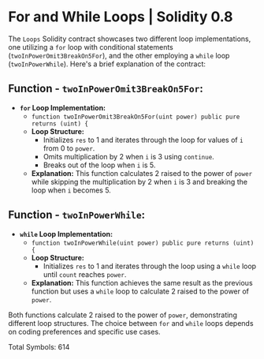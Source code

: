 # For and While Loops | Solidity 0.8 

The `Loops` Solidity contract showcases two different loop implementations, one utilizing a `for` loop with conditional statements (`twoInPowerOmit3BreakOn5For`), and the other employing a `while` loop (`twoInPowerWhile`). Here's a brief explanation of the contract:

## Function - `twoInPowerOmit3BreakOn5For`:

- **`for` Loop Implementation:**
  - `function twoInPowerOmit3BreakOn5For(uint power) public pure returns (uint) {`
  - **Loop Structure:**
    - Initializes `res` to 1 and iterates through the loop for values of `i` from 0 to `power`.
    - Omits multiplication by 2 when `i` is 3 using `continue`.
    - Breaks out of the loop when `i` is 5.
  - **Explanation:** This function calculates 2 raised to the power of `power` while skipping the multiplication by 2 when `i` is 3 and breaking the loop when `i` becomes 5.

## Function - `twoInPowerWhile`:

- **`while` Loop Implementation:**
  - `function twoInPowerWhile(uint power) public pure returns (uint) {`
  - **Loop Structure:**
    - Initializes `res` to 1 and iterates through the loop using a `while` loop until `count` reaches `power`.
  - **Explanation:** This function achieves the same result as the previous function but uses a `while` loop to calculate 2 raised to the power of `power`.

Both functions calculate 2 raised to the power of `power`, demonstrating different loop structures. The choice between `for` and `while` loops depends on coding preferences and specific use cases.

Total Symbols: 614

